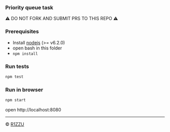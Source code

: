 ### Priority queue task

:warning: DO NOT FORK AND SUBMIT PRS TO THIS REPO :warning:

### Prerequisites
* Install [nodejs](https://nodejs.org/en/) (>= v6.2.0)
* open bash in this folder
* `npm install`

### Run tests
```sh
npm test
```

### Run in browser
```sh
npm start
```

open http://localhost:8080

---

© [R1ZZU](https://github.com/R1ZZU)
